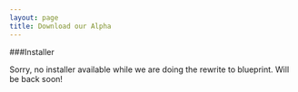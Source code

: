 ```yaml
---
layout: page
title: Download our Alpha
---
```


###Installer

Sorry, no installer available while we are doing the rewrite to blueprint. Will be back soon!

<!-- ###Installer

Download the ***[Installer](http://valhalla-game.com/public/valhalla_installer.exe)***. This is the recommended way to get the game as it ensures you have the required dependencies needed to run the game.


###Or download the files directly with the patcher

Another way to get the game is to download the ***[Patcher](http://valhalla-game.com/public/patcher/startup.exe)***, put it in an empty folder and start it. It will download all the needed files to running the game. This way you only get the files you need and can just delete the folder when you want to uninstall it.

 -->